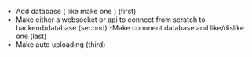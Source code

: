 - Add database ( like make one ) (first)
- Make either a websocket or api to connect from scratch to backend/database (second)
-Make comment database and like/dislike one (last)
- Make auto uploading  (third)
